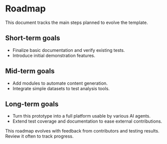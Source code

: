 # Roadmap

This document tracks the main steps planned to evolve the template.

## Short-term goals
- Finalize basic documentation and verify existing tests.
- Introduce initial demonstration features.

## Mid-term goals
- Add modules to automate content generation.
- Integrate simple datasets to test analysis tools.

## Long-term goals
- Turn this prototype into a full platform usable by various AI agents.
- Extend test coverage and documentation to ease external contributions.

This roadmap evolves with feedback from contributors and testing results. Review it often to track progress.

